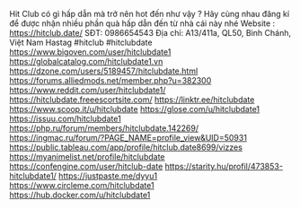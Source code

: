 Hit Club có gì hấp dẫn mà trở nên hot đến như vậy ? Hãy cùng nhau đăng kí để được nhận nhiều phần quà hấp dẫn đến từ nhà cái này nhé
Website : https://hitclub.date/
SĐT: 0986654543
Địa chỉ: A13/411a, QL50, Bình Chánh, Việt Nam
Hastag #hitclub #hitclubdate
https://www.bigoven.com/user/hitclubdate1
https://globalcatalog.com/hitclubdate1.vn
https://dzone.com/users/5189457/hitclubdate.html
https://forums.alliedmods.net/member.php?u=382300
https://www.reddit.com/user/hitclubdate1/
https://hitclubdate.freeescortsite.com/
https://linktr.ee/hitclubdate
https://www.scoop.it/u/hitclubdate
https://glose.com/u/hitclubdate1
https://issuu.com/hitclubdate1
https://php.ru/forum/members/hitclubdate.142269/
https://ingmac.ru/forum/?PAGE_NAME=profile_view&UID=50931
https://public.tableau.com/app/profile/hitclub.date8699/vizzes
https://myanimelist.net/profile/hitclubdate
https://confengine.com/user/hitclub-date
https://starity.hu/profil/473853-hitclubdate1/
https://justpaste.me/dyyu1
https://www.circleme.com/hitclubdate1
https://hub.docker.com/u/hitclubdate1